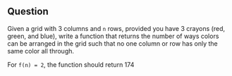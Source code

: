 ## Question
Given a grid with 3 columns and `n` rows, provided you have 3 crayons (red, green, and blue),
write a function that returns the number of ways colors can be arranged in the grid such that
no one column or row has only the same color all through.

For `f(n) = 2`, the function should return 174
